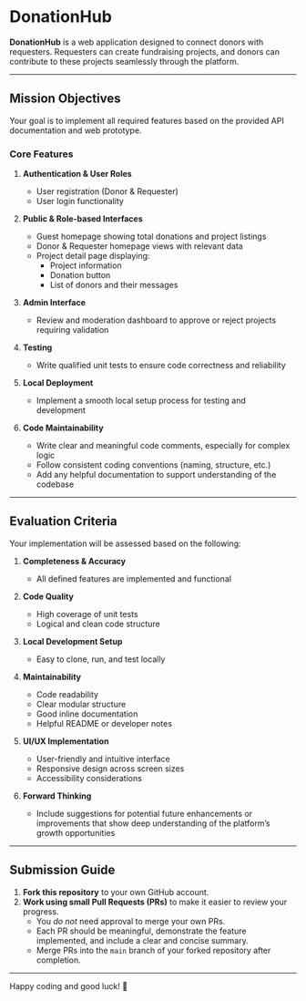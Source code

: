 # DonationHub

**DonationHub** is a web application designed to connect donors with requesters. Requesters can create fundraising projects, and donors can contribute to these projects seamlessly through the platform.

---

## Mission Objectives

Your goal is to implement all required features based on the provided API documentation and web prototype.

### Core Features

1. **Authentication & User Roles**
   - User registration (Donor & Requester)
   - User login functionality

2. **Public & Role-based Interfaces**
   - Guest homepage showing total donations and project listings
   - Donor & Requester homepage views with relevant data
   - Project detail page displaying:
     - Project information
     - Donation button
     - List of donors and their messages

3. **Admin Interface**
   - Review and moderation dashboard to approve or reject projects requiring validation

4. **Testing**
   - Write qualified unit tests to ensure code correctness and reliability

5. **Local Deployment**
   - Implement a smooth local setup process for testing and development

6. **Code Maintainability**
   - Write clear and meaningful code comments, especially for complex logic
   - Follow consistent coding conventions (naming, structure, etc.)
   - Add any helpful documentation to support understanding of the codebase

---

## Evaluation Criteria

Your implementation will be assessed based on the following:

1. **Completeness & Accuracy**
   - All defined features are implemented and functional

2. **Code Quality**
   - High coverage of unit tests
   - Logical and clean code structure

3. **Local Development Setup**
   - Easy to clone, run, and test locally

4. **Maintainability**
   - Code readability
   - Clear modular structure
   - Good inline documentation
   - Helpful README or developer notes

5. **UI/UX Implementation**
   - User-friendly and intuitive interface
   - Responsive design across screen sizes
   - Accessibility considerations

6. **Forward Thinking**
   - Include suggestions for potential future enhancements or improvements that show deep understanding of the platform’s growth opportunities

---

## Submission Guide

1. **Fork this repository** to your own GitHub account.
2. **Work using small Pull Requests (PRs)** to make it easier to review your progress.
   - You *do not* need approval to merge your own PRs.
   - Each PR should be meaningful, demonstrate the feature implemented, and include a clear and concise summary.
   - Merge PRs into the `main` branch of your forked repository after completion.

---

Happy coding and good luck! 🚀